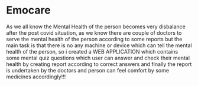 
# Emocare
As we all know the Mental Health of the person becomes very disbalance after the post covid situation, as we know there are couple of doctors to serve the mental health of the person according to some reports but the main task is that there is no any machine or device which can tell the mental health of the person, so i created a WEB APPLICATION which contains some mental quiz questions which user can answer and check their mental health by creating report according to correct answers and finally the report is undertaken by the doctors and person can feel comfort by some medicines accordingly!!!  


